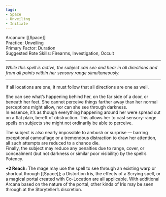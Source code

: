 ```yaml
---
tags:
- Space
- Unveiling
- Initiate
---
```


Arcanum: [[Space]]\
Practice: Unveiling\
Primary Factor: Duration\
Suggested Rote Skills: Firearms, Investigation, Occult

---

_While this spell is active, the subject can see and hear in all directions and from all points within her sensory range simultaneously._

---

If all locations are one, it must follow that all directions are one as well.

She can see what’s happening behind her, on the far side of a door, or beneath her feet. She cannot perceive things farther away than her normal perceptions might allow, nor can she see through darkness.\
In essence, it’s as though everything happening around her were spread out on a flat plain, bereft of obstruction. This allows her to cast sensory-range spells on subjects she might not ordinarily be able to perceive.

The subject is also nearly impossible to ambush or surprise — barring exceptional camouflage or a tremendous distraction to draw her attention, all such attempts are reduced to a chance die.\
Finally, the subject may reduce any penalties due to range, cover, or concealment (but not darkness or similar poor visibility) by the spell’s Potency.

**+2 Reach:** The mage may use the spell to see through an existing warp or shortcut through [[Space]]; a Distortion Iris, the effects of a Scrying spell, or a magical portal created with Co-Location are all applicable. With additional Arcana based on the nature of the portal, other kinds of Iris may be seen through at the Storyteller’s discretion.